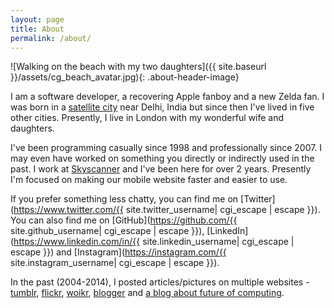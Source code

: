 ```yaml
---
layout: page
title: About
permalink: /about/
---
```


![Walking on the beach with my two daughters]({{ site.baseurl }}/assets/cg_beach_avatar.jpg){: .about-header-image}

I am a software developer, a recovering Apple fanboy and a new Zelda fan. I was born in a [satellite city](https://en.wikipedia.org/wiki/Ghaziabad) near Delhi, India but since then I've lived in five other cities. Presently, I live in London with my wonderful wife and daughters.

I've been programming casually since 1998 and professionally since 2007. I may even have worked on something you directly or indirectly used in the past. I work at [Skyscanner](https://www.skyscanner.net) and I've been here for over 2 years. Presently I'm focused on making our mobile website faster and easier to use.

If you prefer something less chatty, you can find me on [Twitter](https://www.twitter.com/{{ site.twitter_username| cgi_escape | escape }}). You can also find me on [GitHub](https://github.com/{{ site.github_username| cgi_escape | escape }}), [LinkedIn](https://www.linkedin.com/in/{{ site.linkedin_username| cgi_escape | escape }}) and [Instagram](https://instagram.com/{{ site.instagram_username| cgi_escape | escape }}).

In the past (2004-2014), I posted articles/pictures on multiple websites - [tumblr](https://guptachirag.tumblr.com/), [flickr](https://www.flickr.com/photos/guptachirag/), [woikr](https://woikr.com/author/chirag/), [blogger](https://guptachirag.blogspot.com/) and [a blog about future of computing](https://futureofcomputing.blogspot.com/).
